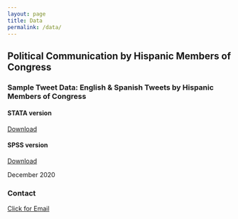 ```yaml
---
layout: page
title: Data
permalink: /data/
---
```


## Political Communication by Hispanic Members of Congress

### Sample Tweet Data: English & Spanish Tweets by Hispanic Members of Congress

#### STATA version
[Download](/images/EngSpanTweets.dta)

#### SPSS version
[Download](/images/EngSpanTweets.sav)



December 2020
### Contact
[Click for Email](mailto:cxg172030@utdallas.edu)
